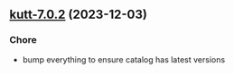 

## [kutt-7.0.2](https://github.com/truecharts/charts/compare/kutt-7.0.1...kutt-7.0.2) (2023-12-03)

### Chore

- bump everything to ensure catalog has latest versions
  
  